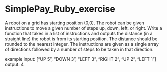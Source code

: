# SimplePay_Ruby_exercise

A robot on a grid has starting position (0,0). The robot can be given instructions to move a given number of steps up, down, left, or right. 
Write a function that takes in a list of instructions and outputs the distance (in a straight line) the robot is from its starting position. The distance should be rounded to the nearest integer.
The instructions are given as a single array of directions followed by a number of steps to be taken in that direction.


example input:
 [“UP 5”, “DOWN 3”, “LEFT 3”, “RIGHT 2”, “UP 2”, “LEFT 1”]
output:
4
